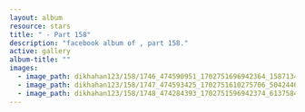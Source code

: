 ```yaml
---
layout: album
resource: stars
title: " - Part 158"
description: "facebook album of , part 158."
active: gallery
album-title: ""
images:
  - image_path: dikhahan123/158/1746_474590951_1702751696942364_1587134604452783916_n.jpg
  - image_path: dikhahan123/158/1747_474593425_1702751610275706_5042446650543469747_n.jpg
  - image_path: dikhahan123/158/1748_474284393_1702751596942374_6137584055540644595_n.jpg
---
```

